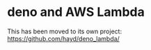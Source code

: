 # deno and AWS Lambda

This has been moved to its own project: https://github.com/hayd/deno_lambda/
